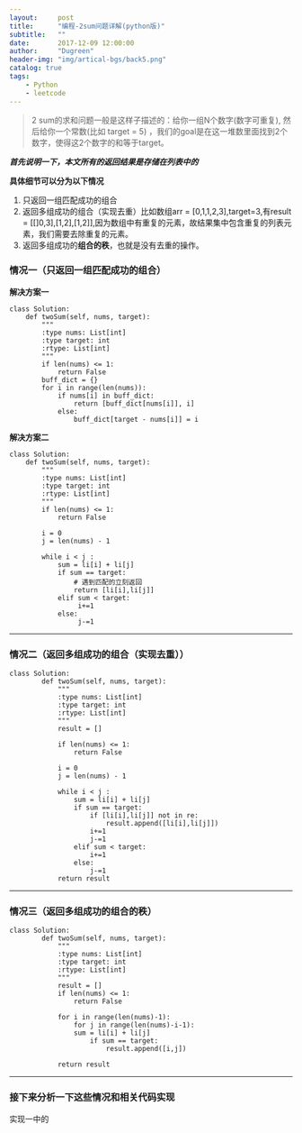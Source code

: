 ```yaml
---
layout:     post
title:      "编程-2sum问题详解(python版)"
subtitle:   ""
date:       2017-12-09 12:00:00
author:     "Dugreen"
header-img: "img/artical-bgs/back5.png"
catalog: true
tags:
    - Python
    - leetcode
---
```



> 2 sum的求和问题一般是这样子描述的：给你一组N个数字(数字可重复), 然后给你一个常数(比如 target = 5) ，我们的goal是在这一堆数里面找到2个数字，使得这2个数字的和等于target。

***首先说明一下，本文所有的返回结果是存储在列表中的***

**具体细节可以分为以下情况**

1. 只返回一组匹配成功的组合
2. 返回多组成功的组合（实现去重）比如数组arr = [0,1,1,2,3],target=3,有result = [[]0,3],[1,2],[1,2]],因为数组中有重复的元素，故结果集中包含重复的列表元素，我们需要去除重复的元素。
3. 返回多组成功的**组合的秩**，也就是没有去重的操作。

### 情况一（只返回一组匹配成功的组合）

**解决方案一**

	class Solution:
	    def twoSum(self, nums, target):
	        """
	        :type nums: List[int]
	        :type target: int
	        :rtype: List[int]
	        """
	        if len(nums) <= 1:
	            return False
	        buff_dict = {}
	        for i in range(len(nums)):
	            if nums[i] in buff_dict:
	                return [buff_dict[nums[i]], i]
	            else:
	                buff_dict[target - nums[i]] = i

**解决方案二**

	class Solution:
	    def twoSum(self, nums, target):
	        """
	        :type nums: List[int]
	        :type target: int
	        :rtype: List[int]
	        """
	        if len(nums) <= 1:
	            return False

	        i = 0
	        j = len(nums) - 1

	        while i < j :
		        sum = li[i] + li[j]
		        if sum == target:
		            # 遇到匹配的立刻返回
		            return [li[i],li[j]]
		        elif sum < target:
		             i+=1
		        else:
		             j-=1


-----------


### 情况二（返回多组成功的组合（实现去重））

	class Solution:
		    def twoSum(self, nums, target):
		        """
		        :type nums: List[int]
		        :type target: int
		        :rtype: List[int]
		        """
		        result = []

		        if len(nums) <= 1:
		            return False

		        i = 0
		        j = len(nums) - 1

		        while i < j :
			        sum = li[i] + li[j]
			        if sum == target:
			            if [li[i],li[j]] not in re:
			                result.append([li[i],li[j]])
			            i+=1
			            j-=1
			        elif sum < target:
			            i+=1
			        else:
			            j-=1
			    return result

---------------	             

### 情况三（返回多组成功的**组合的秩**）

	class Solution:
		    def twoSum(self, nums, target):
		        """
		        :type nums: List[int]
		        :type target: int
		        :rtype: List[int]
		        """
		        result = []
		        if len(nums) <= 1:
		            return False

		        for i in range(len(nums)-1):
		        	for j in range(len(nums)-i-1):
		        	sum = li[i] + li[j]
			        	if sum == target:
			                result.append([i,j])

			    return result

--------------

### 接下来分析一下这些情况和相关代码实现

实现一中的
